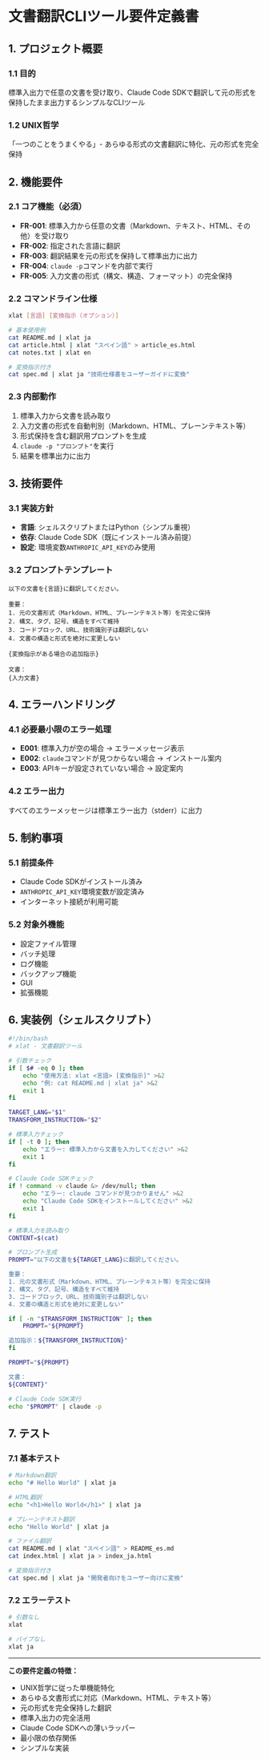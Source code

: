 # 文書翻訳CLIツール要件定義書

## 1. プロジェクト概要

### 1.1 目的

標準入出力で任意の文書を受け取り、Claude Code SDKで翻訳して元の形式を保持したまま出力するシンプルなCLIツール

### 1.2 UNIX哲学

「一つのことをうまくやる」- あらゆる形式の文書翻訳に特化、元の形式を完全保持

## 2. 機能要件

### 2.1 コア機能（必須）

- **FR-001**: 標準入力から任意の文書（Markdown、テキスト、HTML、その他）を受け取り
- **FR-002**: 指定された言語に翻訳
- **FR-003**: 翻訳結果を元の形式を保持して標準出力に出力
- **FR-004**: `claude -p`コマンドを内部で実行
- **FR-005**: 入力文書の形式（構文、構造、フォーマット）の完全保持

### 2.2 コマンドライン仕様

```bash
xlat [言語] [変換指示（オプション）]

# 基本使用例
cat README.md | xlat ja
cat article.html | xlat "スペイン語" > article_es.html
cat notes.txt | xlat en

# 変換指示付き
cat spec.md | xlat ja "技術仕様書をユーザーガイドに変換"
```

### 2.3 内部動作

1. 標準入力から文書を読み取り
2. 入力文書の形式を自動判別（Markdown、HTML、プレーンテキスト等）
3. 形式保持を含む翻訳用プロンプトを生成
4. `claude -p "プロンプト"`を実行
5. 結果を標準出力に出力

## 3. 技術要件

### 3.1 実装方針

- **言語**: シェルスクリプトまたはPython（シンプル重視）
- **依存**: Claude Code SDK（既にインストール済み前提）
- **設定**: 環境変数`ANTHROPIC_API_KEY`のみ使用

### 3.2 プロンプトテンプレート

```
以下の文書を{言語}に翻訳してください。

重要：
1. 元の文書形式（Markdown、HTML、プレーンテキスト等）を完全に保持
2. 構文、タグ、記号、構造をすべて維持
3. コードブロック、URL、技術識別子は翻訳しない
4. 文書の構造と形式を絶対に変更しない

{変換指示がある場合の追加指示}

文書：
{入力文書}
```

## 4. エラーハンドリング

### 4.1 必要最小限のエラー処理

- **E001**: 標準入力が空の場合 → エラーメッセージ表示
- **E002**: `claude`コマンドが見つからない場合 → インストール案内
- **E003**: APIキーが設定されていない場合 → 設定案内

### 4.2 エラー出力

すべてのエラーメッセージは標準エラー出力（stderr）に出力

## 5. 制約事項

### 5.1 前提条件

- Claude Code SDKがインストール済み
- `ANTHROPIC_API_KEY`環境変数が設定済み
- インターネット接続が利用可能

### 5.2 対象外機能

- 設定ファイル管理
- バッチ処理
- ログ機能
- バックアップ機能
- GUI
- 拡張機能

## 6. 実装例（シェルスクリプト）

```bash
#!/bin/bash
# xlat - 文書翻訳ツール

# 引数チェック
if [ $# -eq 0 ]; then
    echo "使用方法: xlat <言語> [変換指示]" >&2
    echo "例: cat README.md | xlat ja" >&2
    exit 1
fi

TARGET_LANG="$1"
TRANSFORM_INSTRUCTION="$2"

# 標準入力チェック
if [ -t 0 ]; then
    echo "エラー: 標準入力から文書を入力してください" >&2
    exit 1
fi

# Claude Code SDKチェック
if ! command -v claude &> /dev/null; then
    echo "エラー: claude コマンドが見つかりません" >&2
    echo "Claude Code SDKをインストールしてください" >&2
    exit 1
fi

# 標準入力を読み取り
CONTENT=$(cat)

# プロンプト生成
PROMPT="以下の文書を${TARGET_LANG}に翻訳してください。

重要：
1. 元の文書形式（Markdown、HTML、プレーンテキスト等）を完全に保持
2. 構文、タグ、記号、構造をすべて維持
3. コードブロック、URL、技術識別子は翻訳しない
4. 文書の構造と形式を絶対に変更しない"

if [ -n "$TRANSFORM_INSTRUCTION" ]; then
    PROMPT="${PROMPT}

追加指示：${TRANSFORM_INSTRUCTION}"
fi

PROMPT="${PROMPT}

文書：
${CONTENT}"

# Claude Code SDK実行
echo "$PROMPT" | claude -p
```

## 7. テスト

### 7.1 基本テスト

```bash
# Markdown翻訳
echo "# Hello World" | xlat ja

# HTML翻訳
echo "<h1>Hello World</h1>" | xlat ja

# プレーンテキスト翻訳
echo "Hello World" | xlat ja

# ファイル翻訳
cat README.md | xlat "スペイン語" > README_es.md
cat index.html | xlat ja > index_ja.html

# 変換指示付き
cat spec.md | xlat ja "開発者向けをユーザー向けに変換"
```

### 7.2 エラーテスト

```bash
# 引数なし
xlat

# パイプなし
xlat ja
```

---

**この要件定義の特徴：**

- UNIX哲学に従った単機能特化
- あらゆる文書形式に対応（Markdown、HTML、テキスト等）
- 元の形式を完全保持した翻訳
- 標準入出力の完全活用
- Claude Code SDKへの薄いラッパー
- 最小限の依存関係
- シンプルな実装
